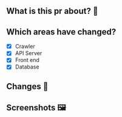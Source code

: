 ## What is this pr about? 🤔

## Which areas have changed?
- [x] Crawler
- [x] API Server
- [x] Front end
- [x] Database

## Changes 🎁

## Screenshots 🖼

